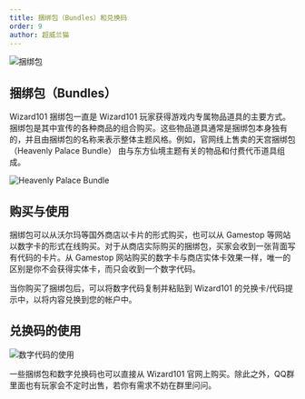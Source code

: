 ```yaml
---
title: 捆绑包（Bundles）和兑换码
order: 9
author: 超威兰猫
---
```

![捆绑包](/images/SAY%7BX6V6LK1(0)%25IWOK1_WY.png)

## 捆绑包（Bundles）

  Wizard101 捆绑包一直是 Wizard101 玩家获得游戏内专属物品道具的主要方式。捆绑包是其中宣传的各种商品的组合购买。这些物品道具通常是捆绑包本身独有的，并且由捆绑包的名称来表示整体主题风格。例如，官网线上售卖的天宫捆绑包（Heavenly Palace Bundle） 由与东方仙境主题有关的物品和付费代币道具组成。

![Heavenly Palace Bundle](https://subata.top/wp-content/uploads/2023/10/word-image-1871-1.png)

## 购买与使用

  捆绑包可以从沃尔玛等国外商店以卡片的形式购买，也可以从 Gamestop 等网站以数字卡的形式在线购买。对于从商店实际购买的捆绑包，买家会收到一张背面写有代码的卡片。从 Gamestop 网站购买的数字卡与商店实体卡效果一样，唯一的区别是你不会获得实体卡，而只会收到一个数字代码。
  
  当你购买了捆绑包后，可以将数字代码复制并粘贴到 Wizard101 的兑换卡/代码提示中，以将内容兑换到您的帐户中。

## 兑换码的使用
![数字代码的使用](/images/TH_@96FFJY%7DOWE%25R%605J0PVW.png)
  
  一些捆绑包和数字兑换码也可以直接从 Wizard101 官网上购买。除此之外，QQ群里面也有玩家会不定时出售，若你有需求不妨在群里问问。

